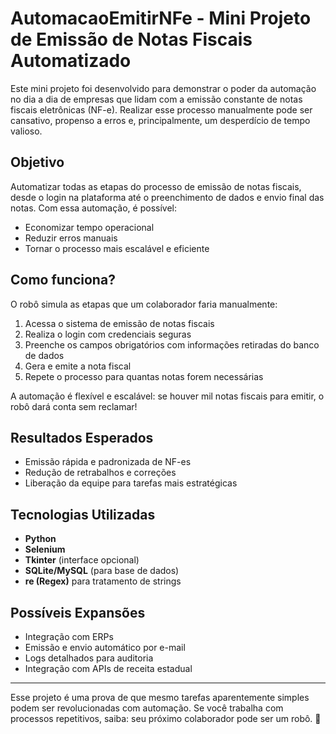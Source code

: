 # AutomacaoEmitirNFe - Mini Projeto de Emissão de Notas Fiscais Automatizado

Este mini projeto foi desenvolvido para demonstrar o poder da automação no dia a dia de empresas que lidam com a emissão constante de notas fiscais eletrônicas (NF-e). Realizar esse processo manualmente pode ser cansativo, propenso a erros e, principalmente, um desperdício de tempo valioso.

##  Objetivo
Automatizar todas as etapas do processo de emissão de notas fiscais, desde o login na plataforma até o preenchimento de dados e envio final das notas. Com essa automação, é possível:

- Economizar tempo operacional
- Reduzir erros manuais
- Tornar o processo mais escalável e eficiente

## Como funciona?

O robô simula as etapas que um colaborador faria manualmente:

1. Acessa o sistema de emissão de notas fiscais
2. Realiza o login com credenciais seguras
3. Preenche os campos obrigatórios com informações retiradas do banco de dados
4. Gera e emite a nota fiscal
5. Repete o processo para quantas notas forem necessárias

A automação é flexível e escalável: se houver mil notas fiscais para emitir, o robô dará conta sem reclamar!

## Resultados Esperados

- Emissão rápida e padronizada de NF-es
- Redução de retrabalhos e correções
- Liberação da equipe para tarefas mais estratégicas

##  Tecnologias Utilizadas

- **Python**
- **Selenium**
- **Tkinter** (interface opcional)
- **SQLite/MySQL** (para base de dados)
- **re (Regex)** para tratamento de strings

## Possíveis Expansões

- Integração com ERPs
- Emissão e envio automático por e-mail
- Logs detalhados para auditoria
- Integração com APIs de receita estadual

---

Esse projeto é uma prova de que mesmo tarefas aparentemente simples podem ser revolucionadas com automação. Se você trabalha com processos repetitivos, saiba: seu próximo colaborador pode ser um robô. 🤖


